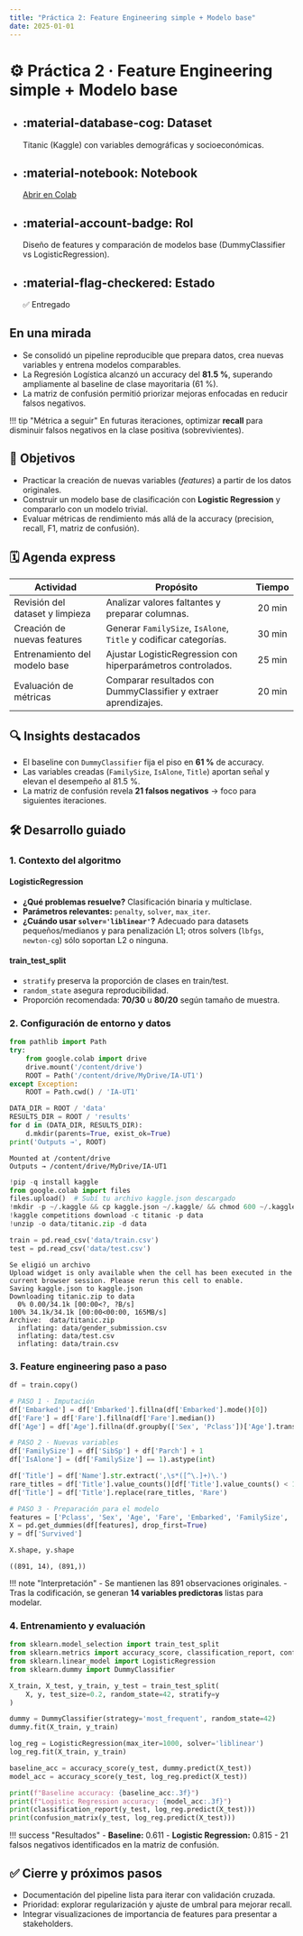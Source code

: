 ```yaml
---
title: "Práctica 2: Feature Engineering simple + Modelo base"
date: 2025-01-01
---
```


# ⚙️ Práctica 2 · Feature Engineering simple + Modelo base

<div class="grid cards" markdown>

-   :material-database-cog: **Dataset**
    ---
    Titanic (Kaggle) con variables demográficas y socioeconómicas.

-   :material-notebook: **Notebook**
    ---
    [Abrir en Colab](https://colab.research.google.com/drive/1ut5NvjzklgNwS8wfOD07xslXUY7flhu4?usp=sharing#scrollTo=feature-engineering)

-   :material-account-badge: **Rol**
    ---
    Diseño de features y comparación de modelos base (DummyClassifier vs LogisticRegression).

-   :material-flag-checkered: **Estado**
    ---
    ✅ Entregado

</div>

## En una mirada

- Se consolidó un pipeline reproducible que prepara datos, crea nuevas variables y entrena modelos comparables.
- La Regresión Logística alcanzó un accuracy del **81.5 %**, superando ampliamente al baseline de clase mayoritaria (61 %).
- La matriz de confusión permitió priorizar mejoras enfocadas en reducir falsos negativos.

!!! tip "Métrica a seguir"
    En futuras iteraciones, optimizar **recall** para disminuir falsos negativos en la clase positiva (sobrevivientes).

## 🎯 Objetivos

- Practicar la creación de nuevas variables (*features*) a partir de los datos originales.
- Construir un modelo base de clasificación con **Logistic Regression** y compararlo con un modelo trivial.
- Evaluar métricas de rendimiento más allá de la accuracy (precision, recall, F1, matriz de confusión).

## 🗓️ Agenda express

| Actividad | Propósito | Tiempo |
|-----------|-----------|:------:|
| Revisión del dataset y limpieza | Analizar valores faltantes y preparar columnas. | 20 min |
| Creación de nuevas features | Generar `FamilySize`, `IsAlone`, `Title` y codificar categorías. | 30 min |
| Entrenamiento del modelo base | Ajustar LogisticRegression con hiperparámetros controlados. | 25 min |
| Evaluación de métricas | Comparar resultados con DummyClassifier y extraer aprendizajes. | 20 min |

## 🔍 Insights destacados

- El baseline con `DummyClassifier` fija el piso en **61 %** de accuracy.
- Las variables creadas (`FamilySize`, `IsAlone`, `Title`) aportan señal y elevan el desempeño al 81.5 %.
- La matriz de confusión revela **21 falsos negativos** → foco para siguientes iteraciones.

## 🛠️ Desarrollo guiado

### 1. Contexto del algoritmo

#### LogisticRegression

- **¿Qué problemas resuelve?** Clasificación binaria y multiclase.
- **Parámetros relevantes:** `penalty`, `solver`, `max_iter`.
- **¿Cuándo usar `solver='liblinear'`?** Adecuado para datasets pequeños/medianos y para penalización L1; otros solvers (`lbfgs`, `newton-cg`) sólo soportan L2 o ninguna.

#### train_test_split

- `stratify` preserva la proporción de clases en train/test.
- `random_state` asegura reproducibilidad.
- Proporción recomendada: **70/30** u **80/20** según tamaño de muestra.

### 2. Configuración de entorno y datos

```python
from pathlib import Path
try:
    from google.colab import drive
    drive.mount('/content/drive')
    ROOT = Path('/content/drive/MyDrive/IA-UT1')
except Exception:
    ROOT = Path.cwd() / 'IA-UT1'

DATA_DIR = ROOT / 'data'
RESULTS_DIR = ROOT / 'results'
for d in (DATA_DIR, RESULTS_DIR):
    d.mkdir(parents=True, exist_ok=True)
print('Outputs →', ROOT)
```

```text
Mounted at /content/drive
Outputs → /content/drive/MyDrive/IA-UT1
```

```python
!pip -q install kaggle
from google.colab import files
files.upload()  # Subí tu archivo kaggle.json descargado
!mkdir -p ~/.kaggle && cp kaggle.json ~/.kaggle/ && chmod 600 ~/.kaggle/kaggle.json
!kaggle competitions download -c titanic -p data
!unzip -o data/titanic.zip -d data

train = pd.read_csv('data/train.csv')
test = pd.read_csv('data/test.csv')
```

```text
Se eligió un archivo
Upload widget is only available when the cell has been executed in the current browser session. Please rerun this cell to enable.
Saving kaggle.json to kaggle.json
Downloading titanic.zip to data
  0% 0.00/34.1k [00:00<?, ?B/s]
100% 34.1k/34.1k [00:00<00:00, 165MB/s]
Archive:  data/titanic.zip
  inflating: data/gender_submission.csv
  inflating: data/test.csv
  inflating: data/train.csv
```

### 3. Feature engineering paso a paso

```python
df = train.copy()

# PASO 1 · Imputación
df['Embarked'] = df['Embarked'].fillna(df['Embarked'].mode()[0])
df['Fare'] = df['Fare'].fillna(df['Fare'].median())
df['Age'] = df['Age'].fillna(df.groupby(['Sex', 'Pclass'])['Age'].transform('median'))

# PASO 2 · Nuevas variables
df['FamilySize'] = df['SibSp'] + df['Parch'] + 1
df['IsAlone'] = (df['FamilySize'] == 1).astype(int)

df['Title'] = df['Name'].str.extract(',\s*([^\.]+)\.')
rare_titles = df['Title'].value_counts()[df['Title'].value_counts() < 10].index
df['Title'] = df['Title'].replace(rare_titles, 'Rare')

# PASO 3 · Preparación para el modelo
features = ['Pclass', 'Sex', 'Age', 'Fare', 'Embarked', 'FamilySize', 'IsAlone', 'Title', 'SibSp', 'Parch']
X = pd.get_dummies(df[features], drop_first=True)
y = df['Survived']

X.shape, y.shape
```

```text
((891, 14), (891,))
```

!!! note "Interpretación"
    - Se mantienen las 891 observaciones originales.
    - Tras la codificación, se generan **14 variables predictoras** listas para modelar.

### 4. Entrenamiento y evaluación

```python
from sklearn.model_selection import train_test_split
from sklearn.metrics import accuracy_score, classification_report, confusion_matrix
from sklearn.linear_model import LogisticRegression
from sklearn.dummy import DummyClassifier

X_train, X_test, y_train, y_test = train_test_split(
    X, y, test_size=0.2, random_state=42, stratify=y
)

dummy = DummyClassifier(strategy='most_frequent', random_state=42)
dummy.fit(X_train, y_train)

log_reg = LogisticRegression(max_iter=1000, solver='liblinear')
log_reg.fit(X_train, y_train)

baseline_acc = accuracy_score(y_test, dummy.predict(X_test))
model_acc = accuracy_score(y_test, log_reg.predict(X_test))
```

```python
print(f"Baseline accuracy: {baseline_acc:.3f}")
print(f"Logistic Regression accuracy: {model_acc:.3f}")
print(classification_report(y_test, log_reg.predict(X_test)))
print(confusion_matrix(y_test, log_reg.predict(X_test)))
```

!!! success "Resultados"
    - **Baseline:** 0.611
    - **Logistic Regression:** 0.815
    - 21 falsos negativos identificados en la matriz de confusión.

## ✅ Cierre y próximos pasos

- Documentación del pipeline lista para iterar con validación cruzada.
- Prioridad: explorar regularización y ajuste de umbral para mejorar recall.
- Integrar visualizaciones de importancia de features para presentar a stakeholders.
